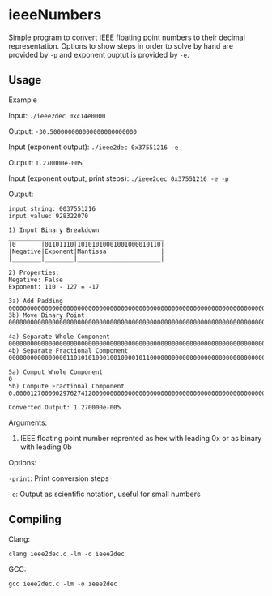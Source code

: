 # ieeeNumbers

Simple program to convert IEEE floating point numbers to their decimal representation. Options to show steps in order to solve by hand are provided by `-p` and exponent ouptut is provided by `-e`.

## Usage
Example

Input: `./ieee2dec 0xc14e0000`

Output: `-30.500000000000000000000000`

Input (exponent output): `./ieee2dec 0x37551216 -e`

Output: `1.270000e-005`

Input (exponent output, print steps): `./ieee2dec 0x37551216 -e -p`

Output:
```
input string: 0037551216
input value: 928322070

1) Input Binary Breakdown
___________________________________________
|0       |01101110|10101010001001000010110|
|Negative|Exponent|Mantissa               |
|________|________|_______________________|

2) Properties:
Negative: False
Exponent: 110 - 127 = -17

3a) Add Padding
00000000000000000000000000000000000000000000000000000000000000000000000000000000000000000000000000000000000000000000000000000001.10101010001001000010110000000000000000000000000000000000000000000000000000000000000000000000000000000000000000000000000000000000
3b) Move Binary Point
000000000000000000000000000000000000000000000000000000000000000000000000000000000000000000000000000000000000000.0000000000000000110101010001001000010110000000000000000000000000000000000000000000000000000000000000000000000000000000000000000000000000000000000

4a) Separate Whole Component
000000000000000000000000000000000000000000000000000000000000000000000000000000000000000000000000000000000000000
4b) Separate Fractional Component
0000000000000000110101010001001000010110000000000000000000000000000000000000000000000000000000000000000000000000000000000000000000000000000000000

5a) Comput Whole Component
0
5b) Compute Fractional Component
0.00001270000029762741200000000000000000000000000000000000000000000000000000000000000000000000000000000000000000000000000000000000

Converted Output: 1.270000e-005
```

Arguments:
1. IEEE floating point number reprented as hex with leading 0x or as binary with leading 0b

Options:

`-print`: Print conversion steps

`-e`: Output as scientific notation, useful for small numbers

## Compiling
Clang:

`clang ieee2dec.c -lm -o ieee2dec`

GCC:

`gcc ieee2dec.c -lm -o ieee2dec`
